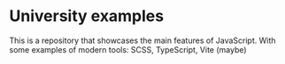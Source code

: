 # University examples

This is a repository that showcases the main features of JavaScript. With some examples of modern tools: SCSS, TypeScript, Vite (maybe)

